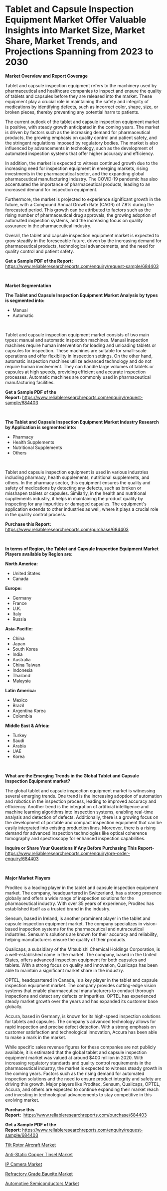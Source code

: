<p><h1>Tablet and Capsule Inspection Equipment Market Offer Valuable Insights into Market Size, Market Share, Market Trends, and Projections Spanning from 2023 to 2030</h1></p><p><strong>Market Overview and Report Coverage</strong></p>
<p><p>Tablet and capsule inspection equipment refers to the machinery used by pharmaceutical and healthcare companies to inspect and ensure the quality of tablets and capsules before they are released into the market. These equipment play a crucial role in maintaining the safety and integrity of medications by identifying defects, such as incorrect color, shape, size, or broken pieces, thereby preventing any potential harm to patients.</p><p>The current outlook of the tablet and capsule inspection equipment market is positive, with steady growth anticipated in the coming years. The market is driven by factors such as the increasing demand for pharmaceutical products, the growing emphasis on quality control and patient safety, and the stringent regulations imposed by regulatory bodies. The market is also influenced by advancements in technology, such as the development of automated inspection systems that offer higher accuracy and efficiency.</p><p>In addition, the market is expected to witness continued growth due to the increasing need for inspection equipment in emerging markets, rising investments in the pharmaceutical sector, and the expanding global pharmaceutical manufacturing industry. The COVID-19 pandemic has also accentuated the importance of pharmaceutical products, leading to an increased demand for inspection equipment.</p><p>Furthermore, the market is projected to experience significant growth in the future, with a Compound Annual Growth Rate (CAGR) of 7.8% during the forecasted period. This growth can be attributed to factors such as the rising number of pharmaceutical drug approvals, the growing adoption of automated inspection systems, and the increasing focus on quality assurance in the pharmaceutical industry.</p><p>Overall, the tablet and capsule inspection equipment market is expected to grow steadily in the foreseeable future, driven by the increasing demand for pharmaceutical products, technological advancements, and the need for quality control and patient safety.</p></p>
<p><strong>Get a Sample PDF of the Report:</strong> <a href="https://www.reliableresearchreports.com/enquiry/request-sample/684403">https://www.reliableresearchreports.com/enquiry/request-sample/684403</a></p>
<p>&nbsp;</p>
<p><strong>Market Segmentation</strong></p>
<p><strong>The Tablet and Capsule Inspection Equipment Market Analysis by types is segmented into:</strong></p>
<p><ul><li>Manual</li><li>Automatic</li></ul></p>
<p>&nbsp;</p>
<p><p>Tablet and capsule inspection equipment market consists of two main types: manual and automatic inspection machines. Manual inspection machines require human intervention for loading and unloading tablets or capsules for inspection. These machines are suitable for small-scale operations and offer flexibility in inspection settings. On the other hand, automatic inspection machines utilize advanced technology and do not require human involvement. They can handle large volumes of tablets or capsules at high speeds, providing efficient and accurate inspection processes. Automatic machines are commonly used in pharmaceutical manufacturing facilities.</p></p>
<p><strong>Get a Sample PDF of the Report:</strong>&nbsp;<a href="https://www.reliableresearchreports.com/enquiry/request-sample/684403">https://www.reliableresearchreports.com/enquiry/request-sample/684403</a></p>
<p>&nbsp;</p>
<p><strong>The Tablet and Capsule Inspection Equipment Market Industry Research by Application is segmented into:</strong></p>
<p><ul><li>Pharmacy</li><li>Health Supplements</li><li>Nutritional Supplements</li><li>Others</li></ul></p>
<p>&nbsp;</p>
<p><p>Tablet and capsule inspection equipment is used in various industries including pharmacy, health supplements, nutritional supplements, and others. In the pharmacy sector, this equipment ensures the quality and safety of medications by detecting any defects, such as broken or misshapen tablets or capsules. Similarly, in the health and nutritional supplements industry, it helps in maintaining the product quality by inspecting for any impurities or damaged capsules. The equipment's application extends to other industries as well, where it plays a crucial role in the quality control process.</p></p>
<p><strong>Purchase this Report:</strong>&nbsp; <a href="https://www.reliableresearchreports.com/purchase/684403">https://www.reliableresearchreports.com/purchase/684403</a></p>
<p>&nbsp;</p>
<p><strong>In terms of Region, the Tablet and Capsule Inspection Equipment Market Players available by Region are:</strong></p>
<p>
    <p> <strong> North America: </strong>
        <ul>
            <li>United States</li>
            <li>Canada</li>
        </ul>
        </p> 
    <p> <strong> Europe: </strong>
        <ul>
            <li>Germany</li>
            <li>France</li>
            <li>U.K.</li>
            <li>Italy</li>
            <li>Russia</li>
        </ul>
        </p> 
    <p> <strong> Asia-Pacific: </strong>
        <ul>
            <li>China</li>
            <li>Japan</li>
            <li>South Korea</li>
            <li>India</li>
            <li>Australia</li>
            <li>China Taiwan</li>
            <li>Indonesia</li>
            <li>Thailand</li>
            <li>Malaysia</li>
        </ul>
        </p> 
    <p> <strong> Latin America: </strong>
        <ul>
            <li>Mexico</li>
            <li>Brazil</li>
            <li>Argentina Korea</li>
            <li>Colombia</li>
        </ul>
        </p> 
    <p> <strong> Middle East & Africa: </strong>
        <ul>
            <li>Turkey</li>
            <li>Saudi</li>
            <li>Arabia</li>
            <li>UAE</li>
            <li>Korea</li>
        </ul>
    </p>
    </p>
<p>&nbsp;</p>
<p><strong>What are the Emerging Trends in the Global Tablet and Capsule Inspection Equipment market?</strong></p>
<p><p>The global tablet and capsule inspection equipment market is witnessing several emerging trends. One trend is the increasing adoption of automation and robotics in the inspection process, leading to improved accuracy and efficiency. Another trend is the integration of artificial intelligence and machine learning algorithms into inspection systems, enabling real-time analysis and detection of defects. Additionally, there is a growing focus on the development of portable and compact inspection equipment that can be easily integrated into existing production lines. Moreover, there is a rising demand for advanced inspection technologies like optical coherence tomography and spectroscopy for enhanced inspection capabilities.</p></p>
<p><strong>Inquire or Share Your Questions If Any Before Purchasing This Report</strong>- <a href="https://www.reliableresearchreports.com/enquiry/pre-order-enquiry/684403">https://www.reliableresearchreports.com/enquiry/pre-order-enquiry/684403</a></p>
<p>&nbsp;</p>
<p><strong>Major Market Players</strong></p>
<p><p>Proditec is a leading player in the tablet and capsule inspection equipment market. The company, headquartered in Switzerland, has a strong presence globally and offers a wide range of inspection solutions for the pharmaceutical industry. With over 35 years of experience, Proditec has established itself as a trusted brand in the industry.</p><p>Sensum, based in Ireland, is another prominent player in the tablet and capsule inspection equipment market. The company specializes in vision-based inspection systems for the pharmaceutical and nutraceutical industries. Sensum's solutions are known for their accuracy and reliability, helping manufacturers ensure the quality of their products.</p><p>Qualicaps, a subsidiary of the Mitsubishi Chemical Holdings Corporation, is a well-established name in the market. The company, based in the United States, offers advanced inspection equipment for both capsules and tablets. With a strong focus on quality and innovation, Qualicaps has been able to maintain a significant market share in the industry.</p><p>OPTEL, headquartered in Canada, is a key player in the tablet and capsule inspection equipment market. The company provides cutting-edge vision systems that enable pharmaceutical manufacturers to conduct thorough inspections and detect any defects or impurities. OPTEL has experienced steady market growth over the years and has expanded its customer base globally.</p><p>Accura, based in Germany, is known for its high-speed inspection solutions for tablets and capsules. The company's advanced technology allows for rapid inspection and precise defect detection. With a strong emphasis on customer satisfaction and technological innovation, Accura has been able to make a mark in the market.</p><p>While specific sales revenue figures for these companies are not publicly available, it is estimated that the global tablet and capsule inspection equipment market was valued at around $400 million in 2020. With increasing regulatory standards and quality control requirements in the pharmaceutical industry, the market is expected to witness steady growth in the coming years. Factors such as the rising demand for automated inspection solutions and the need to ensure product integrity and safety are driving this growth. Major players like Proditec, Sensum, Qualicaps, OPTEL, Accura, and others are expected to continue expanding their market reach and investing in technological advancements to stay competitive in this evolving market.</p></p>
<p><strong>Purchase this Report:</strong>&nbsp;&nbsp;<a href="https://www.reliableresearchreports.com/purchase/684403">https://www.reliableresearchreports.com/purchase/684403</a></p>
<p></p>
<p><strong>Get a Sample PDF of the Report:</strong>&nbsp;<a href="https://www.reliableresearchreports.com/enquiry/request-sample/684403">https://www.reliableresearchreports.com/enquiry/request-sample/684403</a></p>
<p><p><a href="https://github.com/dziulagalemab/Market-Research-Report-List-1/blob/main/tilt-rotor-aircraft-market.md">Tilt Rotor Aircraft Market</a></p><p><a href="https://medium.com/@reportprime01/anti-static-copper-tinsel-market-exploring-market-share-market-trends-and-future-growth-1f84394c9cf4">Anti-Static Copper Tinsel Market</a></p><p><a href="https://www.linkedin.com/pulse/ip-camera-market-research-report-unlocks-analysis-financial-bjdbe/">IP Camera Market</a></p><p><a href="https://medium.com/@reportprime03/refractory-grade-bauxite-market-analysis-its-cagr-market-segmentation-and-global-industry-f4f4bf8ad020">Refractory Grade Bauxite Market</a></p><p><a href="https://www.linkedin.com/pulse/automotive-semiconductors-market-size-share-global-uezce/">Automotive Semiconductors Market</a></p></p>